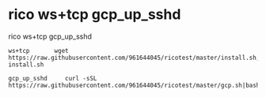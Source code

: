 # rico ws+tcp  gcp_up_sshd
rico ws+tcp  gcp_up_sshd
```
ws+tcp       wget https://raw.githubusercontent.com/961644045/ricotest/master/install.sh;bash install.sh
```
```
gcp_up_sshd     curl -sSL https://raw.githubusercontent.com/961644045/ricotest/master/gcp.sh|bash
```
